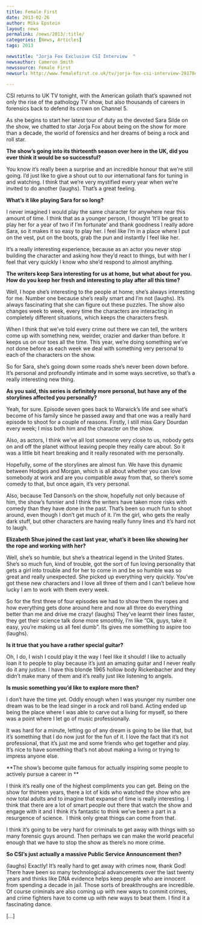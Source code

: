 ```yaml
---
title: Female First
date: 2013-02-26
author: Mika Epstein
layout: news
permalink: /news/2013/:title/
categories: [News, Articles]
tags: 2013

newstitle: "Jorja Fox Exclusive CSI Interview  "
newsauthor: Cameron Smith  
newssource: Female First  
newsurl: http://www.femalefirst.co.uk/tv/jorja-fox-csi-interview-281784.html  

---
```


CSI returns to UK TV tonight, with the American goliath that&rsquo;s spawned not only the rise of the pathology TV show, but also thousands of careers in forensics back to defend its crown on Channel 5.

As she begins to start her latest tour of duty as the devoted Sara Silde on the show, we chatted to star Jorja Fox about being on the show for more than a decade, the world of forensics and her dreams of being a rock and roll star.

**The show&rsquo;s going into its thirteenth season over here in the UK, did you ever think it would be so successful?**

You know it&rsquo;s really been a surprise and an incredible honour that we&rsquo;re still going. I&rsquo;d just like to give a shout out to our international fans for tuning in and watching. I think that we&rsquo;re very mystified every year when we&rsquo;re invited to do another (laughs). That&rsquo;s a great feeling.

**What&rsquo;s it like playing Sara for so long?**

I never imagined I would play the same character for anywhere near this amount of time. I think that as a younger person, I thought &lsquo;It&rsquo;ll be great to play her for a year of two if I&rsquo;m fortunate&rsquo; and thank goodness I really adore Sara, so it makes it so easy to play her. I feel like I&rsquo;m in a place where I put on the vest, put on the boots, grab the pun and instantly I feel like her.

It&rsquo;s a really interesting experience, because as an actor you never stop building the character and asking how they&rsquo;d react to things, but with her I feel that very quickly I know who she&rsquo;d respond to almost anything.

**The writers keep Sara interesting for us at home, but what about for you. How do you keep her fresh and interesting to play after all this time?**

Well, I hope she&rsquo;s interesting to the people at home; she&rsquo;s always interesting for me. Number one because she&rsquo;s really smart and I&rsquo;m not (laughs). It&rsquo;s always fascinating that she can figure out these puzzles. The show also changes week to week, every time the characters are interacting in completely different situations, which keeps the characters fresh.

When I think that we&rsquo;ve told every crime out there we can tell, the writers come up with something new, weirder, crazier and darker than before. It keeps us on our toes all the time. This year, we&rsquo;re doing something we&rsquo;ve not done before as each week we deal with something very personal to each of the characters on the show.

So for Sara, she&rsquo;s going down some roads she&rsquo;s never been down before. It&rsquo;s personal and profoundly intimate and in some ways secretive, so that&rsquo;s a really interesting new thing.

**As you said, this series is definitely more personal, but have any of the storylines affected you personally?**

Yeah, for sure. Episode seven goes back to Warwick&rsquo;s life and see what&rsquo;s become of his family since he passed away and that one was a really hard episode to shoot for a couple of reasons. Firstly, I still miss Gary Dourdan every week; I miss both him and the character on the show.

Also, as actors, I think we&rsquo;ve all lost someone very close to us, nobody gets on and off the planet without leaving people they really care about. So it was a little bit heart breaking and it really resonated with me personally.

Hopefully, some of the storylines are almost fun. We have this dynamic between Hodges and Morgan, which is all about whether you can love somebody at work and are you compatible away from that, so there&rsquo;s some comedy to that, but once again, it&rsquo;s very personal.

Also, because Ted Danson&rsquo;s on the show, hopefully not only because of him, the show&rsquo;s funnier and I think the writers have taken more risks with comedy than they have done in the past. That&rsquo;s been so much fun to shoot around, even though I don&rsquo;t get much of it. I&rsquo;m the girl, who gets the really dark stuff, but other characters are having really funny lines and it&rsquo;s hard not to laugh.

**Elizabeth Shue joined the cast last year, what&rsquo;s it been like showing her the rope and working with her?**

Well, she&rsquo;s so humble, but she&rsquo;s a theatrical legend in the United States. She&rsquo;s so much fun, kind of trouble, got the sort of fun loving personality that gets a girl into trouble and for her to come in and be so humble was so great and really unexpected. She picked up everything very quickly. You&rsquo;ve got these new characters and I love all three of them and I can&rsquo;t believe how lucky I am to work with them every week.

So for the first three of four episodes we had to show them the ropes and how everything gets done around here and now all three do everything better than me and drive me crazy! (laughs) They&rsquo;ve learnt their lines faster, they get their science talk done more smoothly, I&rsquo;m like &ldquo;Ok, guys, take it easy, you&rsquo;re making us all feel dumb&rdquo;. Its gives me something to aspire too (laughs).

**Is it true that you have a rather special guitar?**

Oh, I do, I wish I could play it the way I feel like it should! I like to actually loan it to people to play because it&rsquo;s just an amazing guitar and I never really do it any justice. I have this blonde 1965 hollow body Rickenbacher and they didn&rsquo;t make many of them and it&rsquo;s really just like listening to angels.

**Is music something you&rsquo;d like to explore more then?**

I don&rsquo;t have the time yet. Oddly enough when I was younger my number one dream was to be the lead singer in a rock and roll band. Acting ended up being the place where I was able to carve out a living for myself, so there was a point where I let go of music professionally.

It was hard for a minute, letting go of any dream is going to be like that, but it&rsquo;s something that I do now just for the fun of it. I love the fact that it&rsquo;s not professional, that it&rsquo;s just me and some friends who get together and play. It&rsquo;s nice to have something that&rsquo;s not about making a living or trying to impress anyone else.

**The show&rsquo;s become quite famous for actually inspiring some people to actively pursue a career in **

I think it&rsquo;s really one of the highest compliments you can get. Being on the show for thirteen years, there a lot of kids who watched the show who are now total adults and to imagine that expanse of time is really interesting. I think that there are a lot of smart people out there that watch the show and engage with it and I think it&rsquo;s fantastic to think we&rsquo;ve been a part in a resurgence of science. &nbsp;I think only great things can come from that.

I think it&rsquo;s going to be very hard for criminals to get away with things with so many forensic guys around. Then perhaps we can make the world peaceful enough that we have to stop the show as there&rsquo;s no more crime.

**So CSI&rsquo;s just actually a massive Public Service Announcement then?**

(laughs) Exactly! It&rsquo;s really hard to get away with crimes now, thank God! There have been so many technological advancements over the last twenty years and thinks like DNA evidence helps keep people who are innocent from spending a decade in jail. Those sorts of breakthroughs are incredible. Of course criminals are also coming up with new ways to commit crimes, and crime fighters have to come up with new ways to beat them. I find it a fascinating dance.

[...]

